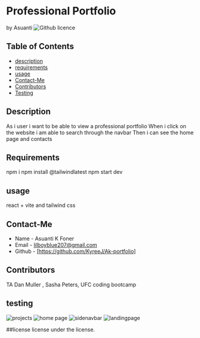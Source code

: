 # Professional Portfolio

  by Asuanti
  ![Github licence](https://choosealicense.com/licenses/mit/#)
  ## Table of Contents 
  * [ description](#description)
  * [requirements](#requirments)
  * [usage](#usage)
  * [Contact-Me](#Contact-Me)
  * [Contributors](#Contributors)
  * [Testing](#testing)

  ## Description
  As i user i want to be able to view a professional portfolio
  When i click on the website i am able to search through the navbar
  Then i can see the home page and contacts 
  ## Requirements
  npm i 
  npm install @tailwindlatest
  npm start dev
  ## usage
  react + vite  and tailwind css
  ## Contact-Me
  * Name - Asuanti K Foner
  * Email - lilboyblue207@gmail.com
  * Github - [https://github.com/KyreeJ/Ak-portfolio]
  ## Contributors
  TA Dan Muller , Sasha Peters, UFC coding bootcamp
  ## testing
 ![projects](<Screenshot 2024-12-08 at 10.36.38 PM.png>)
 ![home page](<Screenshot 2024-12-08 at 10.38.07 PM.png>)
 ![sidenavbar](<Screenshot 2024-12-08 at 10.41.59 PM.png>)
 ![landingpage](<Screenshot 2024-12-08 at 10.43.42 PM.png>)

  ##license
  license under the  license.

